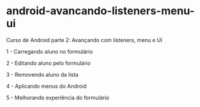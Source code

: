 # android-avancando-listeners-menu-ui

Curso de Android parte 2: Avançando com listeners, menu e UI

1 - Carregando aluno no formulário

2 - Editando aluno pelo formulário

3 - Removendo aluno da lista

4 - Aplicando menus do Android

5 - Melhorando experiência do formulário
